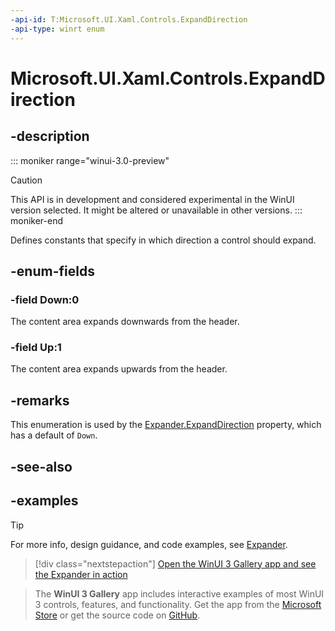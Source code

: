 ```yaml
---
-api-id: T:Microsoft.UI.Xaml.Controls.ExpandDirection
-api-type: winrt enum
---
```


# Microsoft.UI.Xaml.Controls.ExpandDirection

<!--
public enum ExpandDirection
-->


## -description

::: moniker range="winui-3.0-preview"
> [!CAUTION]
> This API is in development and considered experimental in the WinUI version selected. It might be altered or unavailable in other versions.
::: moniker-end

Defines constants that specify in which direction a control should expand.

## -enum-fields

### -field Down:0

The content area expands downwards from the header.

### -field Up:1

The content area expands upwards from the header.

## -remarks

This enumeration is used by the [Expander.ExpandDirection](expander_expanddirection.md) property, which has a default of `Down`.

## -see-also

## -examples

> [!TIP]
> For more info, design guidance, and code examples, see [Expander](/windows/apps/design/controls/expander).

> [!div class="nextstepaction"]
> [Open the WinUI 3 Gallery app and see the Expander in action](winui3gallery:/item/Expander)

> The **WinUI 3 Gallery** app includes interactive examples of most WinUI 3 controls, features, and functionality. Get the app from the [Microsoft Store](https://www.microsoft.com/store/productId/9P3JFPWWDZRC) or get the source code on [GitHub](https://github.com/microsoft/WinUI-Gallery).
